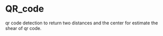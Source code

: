 # QR_code
qr code detection to return two distances and the center  for estimate the shear of qr code.
